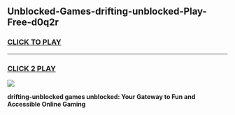 
## Unblocked-Games-drifting-unblocked-Play-Free-d0q2r
<h3>
<a href="https://premium76.site?title=drifting-unblocked&ref=12A">CLICK TO PLAY</a></h3>
<hr>

<h3>
<a href="https://premium76.site?title=drifting-unblocked&ref=12A">CLICK 2 PLAY</a>
  
</h3>

<a href="https://premium76.site?title=drifting-unblocked&ref=12A"><img src="https://clearcache.store/games.png"></a>


**drifting-unblocked games unblocked: Your Gateway to Fun and Accessible Online Gaming**
